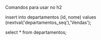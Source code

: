 Comandos para usar no h2

insert into departamentos (id, nome) values (nextval('departamentos_seq'),'Vendas');

select * from departamentos;